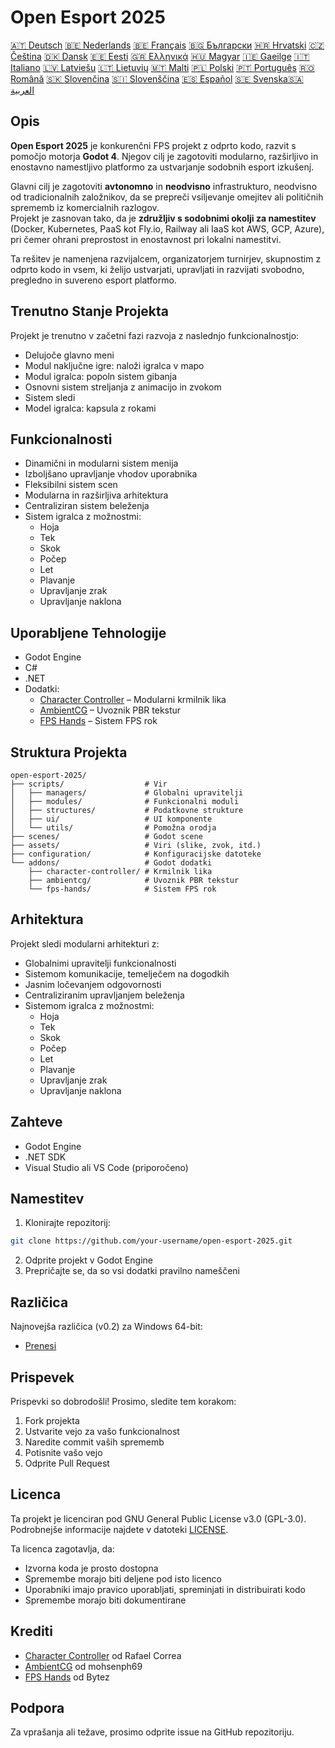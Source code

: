 # Open Esport 2025

[🇦🇹 Deutsch](deutsch.md) [🇧🇪 Nederlands](nederlands.md) [🇧🇪 Français](français.md) [🇧🇬 Български](български.md) [🇭🇷 Hrvatski](hrvatski.md) [🇨🇿 Čeština](čeština.md) [🇩🇰 Dansk](dansk.md) [🇪🇪 Eesti](eesti.md) [🇬🇷 Ελληνικά](ελληνικά.md) [🇭🇺 Magyar](magyar.md) [🇮🇪 Gaeilge](gaeilge.md) [🇮🇹 Italiano](italiano.md) [🇱🇻 Latviešu](latviešu.md) [🇱🇹 Lietuvių](lietuvių.md) [🇲🇹 Malti](malti.md) [🇵🇱 Polski](polski.md) [🇵🇹 Português](português.md) [🇷🇴 Română](română.md) [🇸🇰 Slovenčina](slovenčina.md) [🇸🇮 Slovenščina](slovenščina.md) [🇪🇸 Español](español.md) [🇸🇪 Svenska](svenska.md)[🇸🇦 العربية](README-lang/العربية.md)

## Opis

**Open Esport 2025** je konkurenčni FPS projekt z odprto kodo, razvit s pomočjo motorja **Godot 4**. Njegov cilj je zagotoviti modularno, razširljivo in enostavno namestljivo platformo za ustvarjanje sodobnih esport izkušenj.

Glavni cilj je zagotoviti **avtonomno** in **neodvisno** infrastrukturo, neodvisno od tradicionalnih založnikov, da se prepreči vsiljevanje omejitev ali političnih sprememb iz komercialnih razlogov.  
Projekt je zasnovan tako, da je **združljiv s sodobnimi okolji za namestitev** (Docker, Kubernetes, PaaS kot Fly.io, Railway ali IaaS kot AWS, GCP, Azure), pri čemer ohrani preprostost in enostavnost pri lokalni namestitvi.

Ta rešitev je namenjena razvijalcem, organizatorjem turnirjev, skupnostim z odprto kodo in vsem, ki želijo ustvarjati, upravljati in razvijati svobodno, pregledno in suvereno esport platformo.

## Trenutno Stanje Projekta
Projekt je trenutno v začetni fazi razvoja z naslednjo funkcionalnostjo:
- Delujoče glavno meni
- Modul naključne igre: naloži igralca v mapo
- Modul igralca: popoln sistem gibanja
- Osnovni sistem streljanja z animacijo in zvokom
- Sistem sledi
- Model igralca: kapsula z rokami

## Funkcionalnosti
- Dinamični in modularni sistem menija
- Izboljšano upravljanje vhodov uporabnika
- Fleksibilni sistem scen
- Modularna in razširljiva arhitektura
- Centraliziran sistem beleženja
- Sistem igralca z možnostmi:
  - Hoja
  - Tek
  - Skok
  - Počep
  - Let
  - Plavanje
  - Upravljanje zrak
  - Upravljanje naklona

## Uporabljene Tehnologije
- Godot Engine
- C#
- .NET
- Dodatki:
  - [Character Controller](https://github.com/expressobits/character-controller) – Modularni krmilnik lika
  - [AmbientCG](https://github.com/mohsenph69/godot-ambientcg) – Uvoznik PBR tekstur
  - [FPS Hands](https://codeberg.org/Bytez/godot-fps-hands) – Sistem FPS rok

## Struktura Projekta
```
open-esport-2025/
├── scripts/                  # Vir
│   ├── managers/             # Globalni upravitelji
│   ├── modules/              # Funkcionalni moduli
│   ├── structures/           # Podatkovne strukture
│   ├── ui/                   # UI komponente
│   └── utils/                # Pomožna orodja
├── scenes/                   # Godot scene
├── assets/                   # Viri (slike, zvok, itd.)
├── configuration/            # Konfiguracijske datoteke
└── addons/                   # Godot dodatki
    ├── character-controller/ # Krmilnik lika
    ├── ambientcg/            # Uvoznik PBR tekstur
    └── fps-hands/            # Sistem FPS rok
```

## Arhitektura
Projekt sledi modularni arhitekturi z:
- Globalnimi upravitelji funkcionalnosti
- Sistemom komunikacije, temelječem na dogodkih
- Jasnim ločevanjem odgovornosti
- Centraliziranim upravljanjem beleženja
- Sistemom igralca z možnostmi:
  - Hoja
  - Tek
  - Skok
  - Počep
  - Let
  - Plavanje
  - Upravljanje zrak
  - Upravljanje naklona

## Zahteve
- Godot Engine
- .NET SDK
- Visual Studio ali VS Code (priporočeno)

## Namestitev
1. Klonirajte repozitorij:
```bash
git clone https://github.com/your-username/open-esport-2025.git
```
2. Odprite projekt v Godot Engine
3. Prepričajte se, da so vsi dodatki pravilno nameščeni

## Različica
Najnovejša različica (v0.2) za Windows 64-bit:
- [Prenesi](https://antisys.fr/Games/openesport2025/Open-eSport-2025-v0.2.7z)

## Prispevek
Prispevki so dobrodošli! Prosimo, sledite tem korakom:
1. Fork projekta
2. Ustvarite vejo za vašo funkcionalnost
3. Naredite commit vaših sprememb
4. Potisnite vašo vejo
5. Odprite Pull Request

## Licenca
Ta projekt je licenciran pod GNU General Public License v3.0 (GPL-3.0). Podrobnejše informacije najdete v datoteki [LICENSE](LICENSE).

Ta licenca zagotavlja, da:
- Izvorna koda je prosto dostopna
- Spremembe morajo biti deljene pod isto licenco
- Uporabniki imajo pravico uporabljati, spreminjati in distribuirati kodo
- Spremembe morajo biti dokumentirane

## Krediti
- [Character Controller](https://github.com/expressobits/character-controller) od Rafael Correa
- [AmbientCG](https://github.com/mohsenph69/godot-ambientcg) od mohsenph69
- [FPS Hands](https://codeberg.org/Bytez/godot-fps-hands) od Bytez

## Podpora
Za vprašanja ali težave, prosimo odprite issue na GitHub repozitoriju. 
